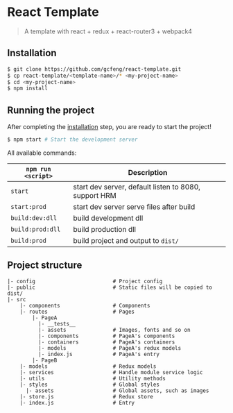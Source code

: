# React Template

> A template with react + redux + react-router3 + webpack4

## Installation
```bash
$ git clone https://github.com/gcfeng/react-template.git
$ cp react-template/<template-name>/* <my-project-name>
$ cd <my-project-name>
$ npm install
```

## Running the project
After completing the [installation](#installation) step, you are ready to start the project!
```bash
$ npm start # Start the development server
```

All available commands:

| `npm run <script>` | Description |
|--------------------|-------------|
| `start` | start dev server, default listen to 8080, support HRM |
| `start:prod` | start dev server serve files after build |
| `build:dev:dll` | build development dll |
| `build:prod:dll` | build production dll |
| `build:prod` | build project and output to `dist/` |

## Project structure
```
|- config                         # Project config
|- public                         # Static files will be copied to dist/
|- src
    |- components                 # Components
    |- routes                     # Pages
        |- PageA
          |- __tests__
          |- assets               # Images, fonts and so on
          |- components           # PageA's components
          |- containers           # PageA's containers
          |- models               # PageA's redux models
          |- index.js             # PageA's entry
        |- PageB
    |- models                     # Redux models
    |- services                   # Handle module service logic
    |- utils                      # Utility methods
    |- styles                     # Global styles
      |- assets                   # Global assets, such as images
    |- store.js                   # Redux store
    |- index.js                   # Entry
```

